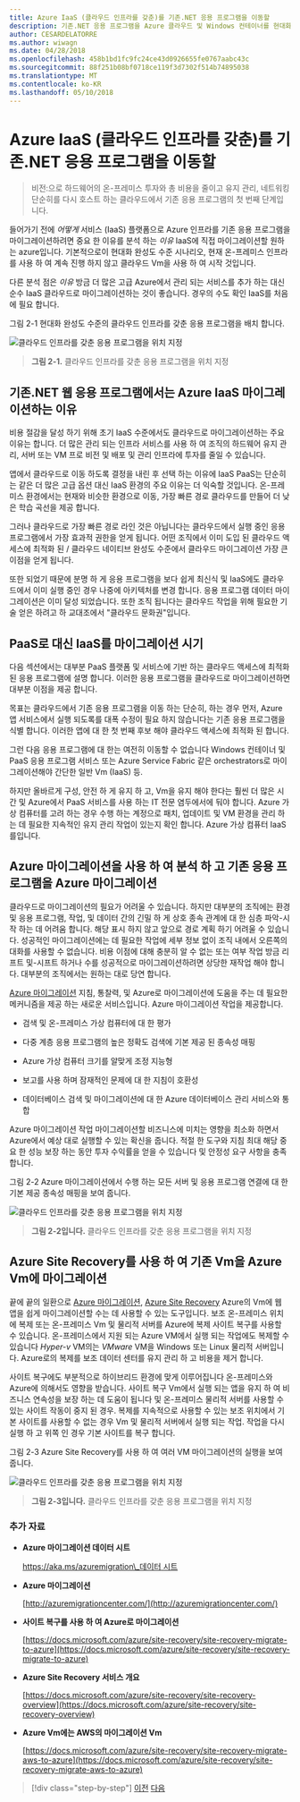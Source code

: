 ```yaml
---
title: Azure IaaS (클라우드 인프라를 갖춘)를 기존.NET 응용 프로그램을 이동할
description: 기존.NET 응용 프로그램을 Azure 클라우드 및 Windows 컨테이너를 현대화 합니다.
author: CESARDELATORRE
ms.author: wiwagn
ms.date: 04/28/2018
ms.openlocfilehash: 458b1bd1fc9fc24ce43d0926655fe0767aabc43c
ms.sourcegitcommit: 88f251b08bf0718ce119f3d7302f514b74895038
ms.translationtype: MT
ms.contentlocale: ko-KR
ms.lasthandoff: 05/10/2018
---
```

# <a name="lift-and-shift-existing-net-apps-to-azure-iaas-cloud-infrastructure-ready"></a>Azure IaaS (클라우드 인프라를 갖춘)를 기존.NET 응용 프로그램을 이동할

> 비전:으로 하드웨어의 온-프레미스 투자와 총 비용을 줄이고 유지 관리, 네트워킹 단순히를 다시 호스트 하는 클라우드에서 기존 응용 프로그램의 첫 번째 단계입니다.

들어가기 전에 *어떻게* 서비스 (IaaS) 플랫폼으로 Azure 인프라를 기존 응용 프로그램을 마이그레이션하려면 중요 한 이유를 분석 하는 *이유* IaaS에 직접 마이그레이션할 원하는 azure입니다. 기본적으로이 현대화 완성도 수준 시나리오, 현재 온-프레미스 인프라를 사용 하 여 계속 진행 하지 않고 클라우드 Vm을 사용 하 여 시작 것입니다.

다른 분석 점은 *이유* 방금 더 많은 고급 Azure에서 관리 되는 서비스를 추가 하는 대신 순수 IaaS 클라우드로 마이그레이션하는 것이 좋습니다. 경우의 수도 확인 IaaS를 처음에 필요 합니다.

그림 2-1 현대화 완성도 수준의 클라우드 인프라를 갖춘 응용 프로그램을 배치 합니다.

![클라우드 인프라를 갖춘 응용 프로그램을 위치 지정](./media/image2-1.png)

> **그림 2-1.** 클라우드 인프라를 갖춘 응용 프로그램을 위치 지정

## <a name="why-migrate-existing-net-web-applications-to-azure-iaas"></a>기존.NET 웹 응용 프로그램에서는 Azure IaaS 마이그레이션하는 이유

비용 절감을 달성 하기 위해 초기 IaaS 수준에서도 클라우드로 마이그레이션하는 주요 이유는 합니다. 더 많은 관리 되는 인프라 서비스를 사용 하 여 조직의 하드웨어 유지 관리, 서버 또는 VM 프로 비전 및 배포 및 관리 인프라에 투자를 줄일 수 있습니다.

앱에서 클라우드로 이동 하도록 결정을 내린 후 선택 하는 이유에 IaaS PaaS는 단순히는 같은 더 많은 고급 옵션 대신 IaaS 환경의 주요 이유는 더 익숙할 것입니다. 온-프레미스 환경에서는 현재와 비슷한 환경으로 이동, 가장 빠른 경로 클라우드를 만들어 더 낮은 학습 곡선을 제공 합니다.

그러나 클라우드로 가장 빠른 경로 라인 것은 아닙니다는 클라우드에서 실행 중인 응용 프로그램에서 가장 효과적 권한을 얻게 됩니다. 어떤 조직에서 이미 도입 된 클라우드 액세스에 최적화 된 / 클라우드 네이티브 완성도 수준에서 클라우드 마이그레이션 가장 큰 이점을 얻게 됩니다.

또한 되었기 때문에 분명 하 게 응용 프로그램을 보다 쉽게 최신식 및 IaaS에도 클라우드에서 이미 실행 중인 경우 나중에 아키텍처를 변경 합니다. 응용 프로그램 데이터 마이그레이션은 이미 달성 되었습니다. 또한 조직 됩니다는 클라우드 작업을 위해 필요한 기술 얻은 하려고 하 교대조에서 "클라우드 문화권"입니다.

## <a name="when-to-migrate-to-iaas-instead-of-to-paas"></a>PaaS로 대신 IaaS를 마이그레이션 시기

다음 섹션에서는 대부분 PaaS 플랫폼 및 서비스에 기반 하는 클라우드 액세스에 최적화 된 응용 프로그램에 설명 합니다. 이러한 응용 프로그램을 클라우드로 마이그레이션하면 대부분 이점을 제공 합니다. 

목표는 클라우드에서 기존 응용 프로그램을 이동 하는 단순히, 하는 경우 먼저, Azure 앱 서비스에서 실행 되도록를 대폭 수정이 필요 하지 않습니다는 기존 응용 프로그램을 식별 합니다. 이러한 앱에 대 한 첫 번째 후보 해야 클라우드 액세스에 최적화 된 합니다. 

그런 다음 응용 프로그램에 대 한는 여전히 이동할 수 없습니다 Windows 컨테이너 및 PaaS 응용 프로그램 서비스 또는 Azure Service Fabric 같은 orchestrators로 마이그레이션해야 간단한 일반 Vm (IaaS) 등. 

하지만 올바르게 구성, 안전 하 게 유지 하 고, Vm을 유지 해야 한다는 훨씬 더 많은 시간 및 Azure에서 PaaS 서비스를 사용 하는 IT 전문 염두에서에 둬야 합니다. Azure 가상 컴퓨터를 고려 하는 경우 수행 하는 계정으로 패치, 업데이트 및 VM 환경을 관리 하는 데 필요한 지속적인 유지 관리 작업이 있는지 확인 합니다. Azure 가상 컴퓨터 IaaS를입니다.

## <a name="use-azure-migrate-to-analyze-and-migrate-your-existing-applications-to-azure"></a>Azure 마이그레이션을 사용 하 여 분석 하 고 기존 응용 프로그램을 Azure 마이그레이션

클라우드로 마이그레이션의 필요가 어려울 수 있습니다. 하지만 대부분의 조직에는 환경 및 응용 프로그램, 작업, 및 데이터 간의 긴밀 하 게 상호 종속 관계에 대 한 심층 파악-시작 하는 데 어려움 합니다. 해당 표시 하지 않고 앞으로 경로 계획 하기 어려울 수 있습니다. 성공적인 마이그레이션에는 데 필요한 작업에 세부 정보 없이 조직 내에서 오른쪽의 대화를 사용할 수 없습니다. 비용 이점에 대해 충분히 알 수 없는 또는 여부 작업 방금 리프트 및-시프트 하거나 수를 성공적으로 마이그레이션하려면 상당한 재작업 해야 합니다. 대부분의 조직에서는 원하는 대로 당연 합니다.

[Azure 마이그레이션](https://aka.ms/azuremigrate) 지침, 통찰력, 및 Azure로 마이그레이션에 도움을 주는 데 필요한 메커니즘을 제공 하는 새로운 서비스입니다. Azure 마이그레이션 작업을 제공합니다.

- 검색 및 온-프레미스 가상 컴퓨터에 대 한 평가

- 다중 계층 응용 프로그램의 높은 정확도 검색에 기본 제공 된 종속성 매핑

- Azure 가상 컴퓨터 크기를 알맞게 조정 지능형

- 보고를 사용 하며 잠재적인 문제에 대 한 지침이 호환성

- 데이터베이스 검색 및 마이그레이션에 대 한 Azure 데이터베이스 관리 서비스와 통합

Azure 마이그레이션 작업 마이그레이션할 비즈니스에 미치는 영향을 최소화 하면서 Azure에서 예상 대로 실행할 수 있는 확신을 줍니다. 적절 한 도구와 지침 최대 해당 중요 한 성능 보장 하는 동안 투자 수익률을 얻을 수 있습니다 및 안정성 요구 사항을 충족 합니다.

그림 2-2 Azure 마이그레이션에서 수행 하는 모든 서버 및 응용 프로그램 연결에 대 한 기본 제공 종속성 매핑을 보여 줍니다.

![클라우드 인프라를 갖춘 응용 프로그램을 위치 지정](./media/image2-2.png)

> **그림 2-2입니다.** 클라우드 인프라를 갖춘 응용 프로그램을 위치 지정

## <a name="use-azure-site-recovery-to-migrate-your-existing-vms-to-azure-vms"></a>Azure Site Recovery를 사용 하 여 기존 Vm을 Azure Vm에 마이그레이션

끝에 끝의 일환으로 [Azure 마이그레이션](https://aka.ms/azuremigrate), [Azure Site Recovery](https://docs.microsoft.com/azure/site-recovery/site-recovery-overview) Azure의 Vm에 웹 앱을 쉽게 마이그레이션할 수는 데 사용할 수 있는 도구입니다. 보조 온-프레미스 위치에 복제 또는 온-프레미스 Vm 및 물리적 서버를 Azure에 복제 사이트 복구를 사용할 수 있습니다. 온-프레미스에서 지원 되는 Azure VM에서 실행 되는 작업에도 복제할 수 있습니다 *Hyper-v* VM의는 *VMware* VM을 Windows 또는 Linux 물리적 서버입니다. Azure로의 복제를 보조 데이터 센터를 유지 관리 하 고 비용을 제거 합니다.

사이트 복구에도 부분적으로 하이브리드 환경에 맞게 이루어집니다 온-프레미스와 Azure에 의해서도 영향을 받습니다. 사이트 복구 Vm에서 실행 되는 앱을 유지 하 여 비즈니스 연속성을 보장 하는 데 도움이 됩니다 및 온-프레미스 물리적 서버를 사용할 수 있는 사이트 작동이 중지 된 경우. 복제를 지속적으로 사용할 수 있는 보조 위치에서 기본 사이트를 사용할 수 없는 경우 Vm 및 물리적 서버에서 실행 되는 작업. 작업을 다시 실행 하 고 위쪽 인 경우 기본 사이트를 복구 합니다.

그림 2-3 Azure Site Recovery를 사용 하 여 여러 VM 마이그레이션의 실행을 보여 줍니다.

![클라우드 인프라를 갖춘 응용 프로그램을 위치 지정](./media/image2-3.png)

> **그림 2-3입니다.** 클라우드 인프라를 갖춘 응용 프로그램을 위치 지정

### <a name="additional-resources"></a>추가 자료

- **Azure 마이그레이션 데이터 시트**

    [https://aka.ms/azuremigration\_데이터 시트](https://aka.ms/azuremigration\_datasheet)

- **Azure 마이그레이션**

    [http://azuremigrationcenter.com/](http://azuremigrationcenter.com/)

- **사이트 복구를 사용 하 여 Azure로 마이그레이션**

    [https://docs.microsoft.com/azure/site-recovery/site-recovery-migrate-to-azure](https://docs.microsoft.com/azure/site-recovery/site-recovery-migrate-to-azure)

- **Azure Site Recovery 서비스 개요**

    [https://docs.microsoft.com/azure/site-recovery/site-recovery-overview](https://docs.microsoft.com/azure/site-recovery/site-recovery-overview)

- **Azure Vm에는 AWS의 마이그레이션 Vm**

    [https://docs.microsoft.com/azure/site-recovery/site-recovery-migrate-aws-to-azure](https://docs.microsoft.com/azure/site-recovery/site-recovery-migrate-aws-to-azure)

>[!div class="step-by-step"]
[이전](index.md)
[다음](migrate-your-relational-databases-to-azure.md)
